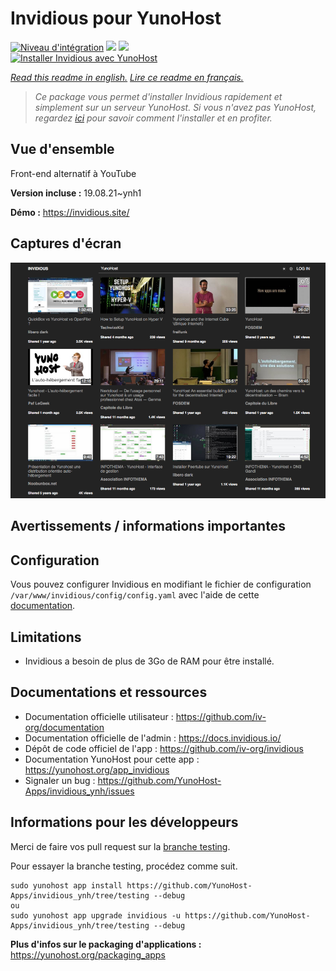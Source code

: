 # Invidious pour YunoHost

[![Niveau d'intégration](https://dash.yunohost.org/integration/invidious.svg)](https://dash.yunohost.org/appci/app/invidious) ![](https://ci-apps.yunohost.org/ci/badges/invidious.status.svg) ![](https://ci-apps.yunohost.org/ci/badges/invidious.maintain.svg)  
[![Installer Invidious avec YunoHost](https://install-app.yunohost.org/install-with-yunohost.svg)](https://install-app.yunohost.org/?app=invidious)

*[Read this readme in english.](./README.md)*
*[Lire ce readme en français.](./README_fr.md)*

> *Ce package vous permet d'installer Invidious rapidement et simplement sur un serveur YunoHost.
Si vous n'avez pas YunoHost, regardez [ici](https://yunohost.org/#/install) pour savoir comment l'installer et en profiter.*

## Vue d'ensemble

Front-end alternatif à YouTube

**Version incluse :** 19.08.21~ynh1

**Démo :** https://invidious.site/

## Captures d'écran

![](./doc/screenshots/screenshot.png)

## Avertissements / informations importantes

## Configuration

Vous pouvez configurer Invidious en modifiant le fichier de configuration `/var/www/invidious/config/config.yaml` avec l'aide de cette [documentation](https://docs.invidious.io/Configuration.md).

## Limitations

* Invidious a besoin de plus de 3Go de RAM pour être installé.

## Documentations et ressources

* Documentation officielle utilisateur : https://github.com/iv-org/documentation
* Documentation officielle de l'admin : https://docs.invidious.io/
* Dépôt de code officiel de l'app : https://github.com/iv-org/invidious
* Documentation YunoHost pour cette app : https://yunohost.org/app_invidious
* Signaler un bug : https://github.com/YunoHost-Apps/invidious_ynh/issues

## Informations pour les développeurs

Merci de faire vos pull request sur la [branche testing](https://github.com/YunoHost-Apps/invidious_ynh/tree/testing).

Pour essayer la branche testing, procédez comme suit.
```
sudo yunohost app install https://github.com/YunoHost-Apps/invidious_ynh/tree/testing --debug
ou
sudo yunohost app upgrade invidious -u https://github.com/YunoHost-Apps/invidious_ynh/tree/testing --debug
```

**Plus d'infos sur le packaging d'applications :** https://yunohost.org/packaging_apps